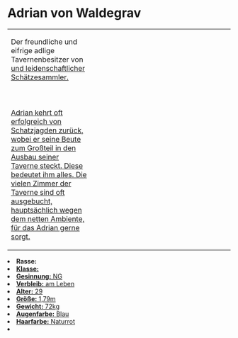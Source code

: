 # Adrian von Waldegrav

<table>
<tr><td>
<p>
Der freundliche und eifrige adlige Tavernenbesitzer von <a href="Nordholm.md" anchor="adrians-schatzkiste"/>
und leidenschaftlicher Schätzesammler.
<br></br><br></br>
Adrian kehrt oft erfolgreich von Schatzjagden zurück, wobei er seine Beute zum Großteil in den Ausbau seiner Taverne
steckt. Diese bedeutet ihm alles. Die vielen Zimmer der Taverne sind oft ausgebucht, hauptsächlich wegen dem netten
Ambiente, für das Adrian gerne sorgt.
</p>

</td><td width="300">
<!-- Edit here -->
<img src="adrian.png" alt="" />
</td></tr>
</table>

<procedure title="Allgemeine Informationen">
<list columns="2">
<li><b>Rasse:</b> <a href="Folks.md" anchor="menschen"/></li>
<li><b>Klasse:</b> <a href="Classes.md" anchor="abenteurer"/></li>
<li><b>Gesinnung:</b> NG</li>
<li><b>Verbleib:</b> am Leben</li>
</list>
</procedure>

<procedure title="Aussehen">
<list columns="3">
<li><b>Alter:</b> 29</li>
<li><b>Größe:</b> 1,79m</li>
<li><b>Gewicht:</b> 72kg</li>
<li><b>Augenfarbe:</b> Blau</li>
<li><b>Haarfarbe:</b> Naturrot</li>
</list>
</procedure>

<procedure title="Beziehungen">
<list columns="2">
<li></li>
</list>
</procedure>

<!--
## Notizen

- **Ziele:** 
- **Geheimnisse:** 
-->